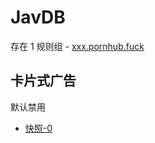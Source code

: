 # JavDB

存在 1 规则组 - [xxx.pornhub.fuck](/src/apps/xxx.pornhub.fuck.ts)

## 卡片式广告

默认禁用

- [快照-0](https://i.gkd.li/import/13334608)
